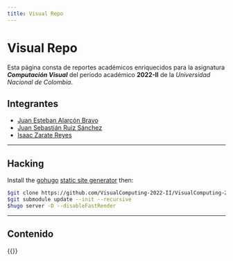 ```yaml
---
title: Visual Repo
---
```


# Visual Repo

Esta página consta de reportes académicos enriquecidos para la asignatura _**Computación Visual**_ del período académico **2022-II** de la _Universidad Nacional de Colombia_.

## Integrantes
* [Juan Esteban Alarcón Bravo](https://github.com/jalarconb)
* [Juan Sebastián Ruiz Sánchez](https://github.com/jusruizsa)
* [Isaac Zarate Reyes](https://github.com/izarater)

---

## Hacking

Install the [gohugo](https://gohugo.io/) [static site generator](https://jamstack.org/generators/) then:

```sh
$git clone https://github.com/VisualComputing-2022-II/VisualComputing-2022-II.github.io
$git submodule update --init --recursive
$hugo server -D --disableFastRender
```

<!--
Theme help:
https://learn.netlify.app/en/
-->

---

## Contenido

{{<children description="true" depth="3">}}
